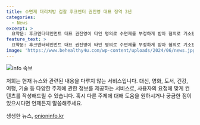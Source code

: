 ```yaml
---
title: 수면제 대리처방 검찰 후크엔터 권진영 대표 징역 3년
categories:
  - News
excerpt: >
  요약문: 후크엔터테인먼트 대표 권진영이 타인 명의로 수면제를 부정하게 받아 혐의로 기소됐고, 검찰에 의해 징역 3년과 벌금이 구형됐다. 권 대표는 혐의를 모두 인정하며 깊이 반성하고 있다고 주장했으며, 변호인은 약을 뇌경색으로 인한 치료 목적으로 복용해왔다고 주장했다. 관련된 재판부의 선고는 다음달 8일로 예정되어 있다.
feature_text: >
  요약문: 후크엔터테인먼트 대표 권진영이 타인 명의로 수면제를 부정하게 받아 혐의로 기소됐고, 검찰에 의해 징역 3년과 벌금이 구형됐다. 권 대표는 혐의를 모두 인정하며 깊이 반성하고 있다고 주장했으며, 변호인은 약을 뇌경색으로 인한 치료 목적으로 복용해왔다고 주장했다. 관련된 재판부의 선고는 다음달 8일로 예정되어 있다.
image: 'https://www.behealthy4u.com/wp-content/uploads/2024/06/news.jpg'
---
```


<p><img src="https://www.behealthy4u.com/wp-content/uploads/2024/06/news.jpg" alt="info 속보" /></p>

<p>저희는 현재 뉴스와 관련된 내용을 다루지 않는 서비스입니다. 대신, 영화, 도서, 건강, 여행, 기술 등 다양한 주제에 관한 정보를 제공하는 서비스로, 사용자의 요청에 맞게 컨텐츠를 작성해드릴 수 있습니다. 혹시 다른 주제에 대해 도움을 원하시거나 궁금한 점이 있으시다면 언제든지 말씀해주세요.</p>
생생한 뉴스, <a href="https://onioninfo.kr" rel="dofollow">onioninfo.kr</a>


